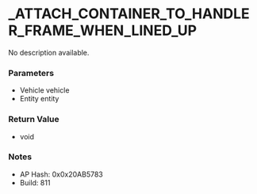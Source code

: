 # _ATTACH_CONTAINER_TO_HANDLER_FRAME_WHEN_LINED_UP

No description available.

### Parameters
* Vehicle vehicle
* Entity entity

### Return Value
* void

### Notes
* AP Hash: 0x0x20AB5783
* Build: 811

